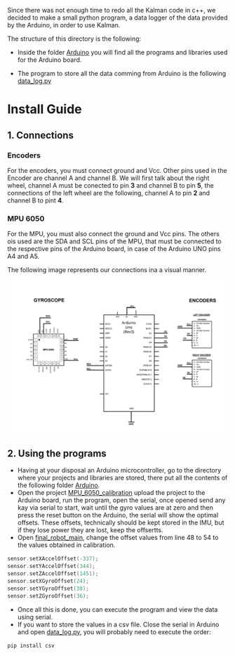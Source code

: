 Since there was not enough time to redo all the Kalman code in c++, we decided to make a small python program, a data logger of the data provided by the Arduino, in order to use Kalman.

The structure of this directory is the following:

- Inside the folder [Arduino](https://github.com/LucasTakanori/PAE-HP/tree/main/Gyro_Encoders/Arduino_encoders_gyro/Arduino/ ) you will find all the programs and libraries used for the Arduino board.

- The program to store all the data comming from Arduino is the following [data_log.py](https://github.com/LucasTakanori/PAE-HP/tree/main/Gyro_Encoders/Arduino_encoders_gyro/data_log.py)

# Install Guide

  ## 1. Connections 
   ### Encoders
   For the encoders, you must connect ground and Vcc.
   Other pins used in the Encoder are  channel A and channel B. We will first talk about the right wheel, channel A must be conected to pin **3** and channel B to pin    **5**,  the connections of the left wheel are the following, channel A to pin **2** and channel B to pint **4**.

   ### MPU 6050
   For the MPU, you must also connect the ground and Vcc pins.
   The others ois used are the SDA and SCL pins of the MPU, that must be connected to the respective pins of the Arduino board, in case of the Arduino UNO pins A4 and A5.

   The following image represents our connections ina a visual manner.

   <img width="600" alt="image" src="https://github.com/LucasTakanori/PAE-HP/blob/main/Gyro_Encoders/Arduino_encoders_gyro/imgs/Connections.png" align="center">

  ## 2. Using the programs

  - Having at your disposal an Arduino microcontroller, go to the directory where your projects and libraries are stored, there put all the contents of the following folder [Arduino](https://github.com/LucasTakanori/PAE-HP/tree/main/Gyro_Encoders/Arduino_encoders_gyro/Arduino/ ). 
  - Open the project [MPU_6050_calibration](https://github.com/LucasTakanori/PAE-HP/tree/main/Gyro_Encoders/Arduino_encoders_gyro/Arduino/MPU_6050_calibration/) upload the project to the Arduino board, run the program, open the serial, once opened send any kay via serial to start, wait until the gyro values are at zero and then press the reset button on the Arduino, the serial will show the optimal offsets. These offsets, technically should be kept stored in the IMU, but if they lose power they are lost, keep the offsertts.
  -  Open [final_robot_main](https://github.com/LucasTakanori/PAE-HP/tree/main/Gyro_Encoders/Arduino_encoders_gyro/Arduino/final_robot_main/), change the offset values from line 48 to 54 to the values obtained in calibration.
  ```c
  sensor.setXAccelOffset(-337);
  sensor.setYAccelOffset(344);
  sensor.setZAccelOffset(1451);
  sensor.setXGyroOffset(24);
  sensor.setYGyroOffset(38);
  sensor.setZGyroOffset(36);
  ```
  
  - Once all this is done, you can execute the program and view the data using serial.
  - If you want to store the values in a csv file. Close the serial in Arduino and open [data_log.py](https://github.com/LucasTakanori/PAE-HP/tree/main/Gyro_Encoders/Arduino_encoders_gyro/data_log.py/ ), you will probably need to execute the order:
  ```c
  pip install csv
  ```
